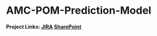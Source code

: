 # AMC-POM-Prediction-Model
#### Project Links: [JIRA](https://jira.boozallencsn.com/browse/MSPA-462) [SharePoint](https://boozallen.sharepoint.com/:p:/r/sites/TeamYoung/_layouts/15/Doc.aspx?sourcedoc=%7B0c920d13-9363-4c4e-8ea7-3a99ff00fe42%7D&action=edit&uid=%7B0C920D13-9363-4C4E-8EA7-3A99FF00FE42%7D&ListItemId=10382&ListId=%7B01365C7E-7446-499A-BE97-DF99106CBB20%7D&odsp=1&env=prod)
